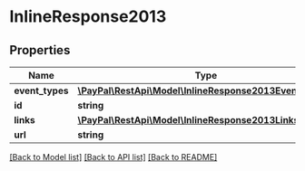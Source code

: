 # InlineResponse2013

## Properties
Name | Type | Description | Notes
------------ | ------------- | ------------- | -------------
**event_types** | [**\PayPal\RestApi\Model\InlineResponse2013EventTypes[]**](InlineResponse2013EventTypes.md) |  | [optional] 
**id** | **string** |  | [optional] 
**links** | [**\PayPal\RestApi\Model\InlineResponse2013Links[]**](InlineResponse2013Links.md) |  | [optional] 
**url** | **string** |  | [optional] 

[[Back to Model list]](../README.md#documentation-for-models) [[Back to API list]](../README.md#documentation-for-api-endpoints) [[Back to README]](../README.md)


